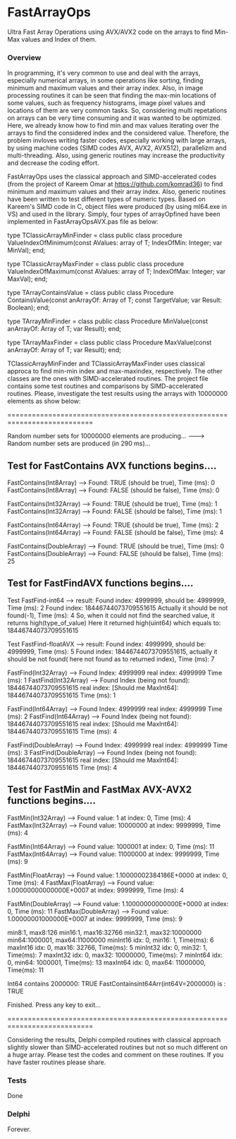 # FastArrayOps
Ultra Fast Array Operations using AVX/AVX2 code on the arrays to find Min-Max values and Index of them.

### Overview

In programming, it's very common to use and deal with the arrays, especially numerical arrays, in some operations like sorting, finding minimum and maximum values and their array index. Also, in image processing routines it can be seen that finding the max-min locations of some values, such as frequency histograms, image pixel values and locations of them are very common tasks. So, considering multi repetations on arrays can be very time consuming and it was wanted to be optimized. Here, we already know how to find min and max values iterating over the arrays to find the considered index and the considered value. Therefore, the problem invloves writing faster codes, especially working with large arrays, by using machine codes (SIMD codes AVX, AVX2, AVX512), parallelizm and multi-threading. Also, using generic routines may increase the productivity and decrease the coding effort. 

FastArrayOps uses the classical approach and SIMD-accelerated codes (from the project of Kareem Omar at https://github.com/komrad36) to find minimum and maximum values and their array index. Also, generic routines have been written to test different types of numeric types. Based on Kareem's SIMD code in C, object files were produced (by using ml64.exe in VS) and used in the library. Simply, four types of arrayOpfined have been implemented in FastArrayOpsAVX.pas file as below:

 type TClassicArrayMinFinder = class
 public
  class procedure ValueIndexOfMinimum<T>(const AValues: array of T; IndexOfMin: Integer; var MinVal);
 end;

 type TClassicArrayMaxFinder = class
 public
  class procedure ValueIndexOfMaximum<T>(const AValues: array of T; IndexOfMax: Integer; var MaxVal);
 end;

 type TArrayContainsValue = class
 public
  class Procedure ContainsValue<T>(const anArrayOf: Array of T; const TargetValue; var Result: Boolean);
 end;

 type TArrayMinFinder = class
 public
  class Procedure MinValue<T>(const anArrayOf: Array of T; var Result);
 end;

 type TArrayMaxFinder = class
 public
  class Procedure MaxValue<T>(const anArrayOf: Array of T; var Result);
 end;
 
TClassicArrayMinFinder and TClassicArrayMaxFinder uses classical approca to find min-min index and max-maxindex, respectively. The other classes are the ones with SIMD-accelerated routines. The project file contains some test routines and comparisons by SIMD-accelerated routines. Please, investigate the test results using the arrays with 10000000 elements as show below:

===========================================================================

Random number sets for 10000000 elements are producing...  --->  Random number sets are produced (in 290 ms)...

Test for FastContains AVX functions begins....
--------------------------------------------------------------------------------------------------

FastContains(Int8Array)   --> Found: TRUE (should be true), Time (ms): 0
FastContains(Int8Array)   --> Found: FALSE (should be false), Time (ms): 0

FastContains(Int32Array)  --> Found: TRUE (should be true), Time (ms): 1
FastContains(Int32Array)  --> Found: FALSE (should be false), Time (ms): 1

FastContains(Int64Array)  --> Found: TRUE (should be true), Time (ms): 2
FastContains(Int64Array)  --> Found: FALSE (should be false), Time (ms): 4

FastContains(DoubleArray) --> Found: TRUE (should be true), Time (ms): 0
FastContains(DoubleArray) --> Found: FALSE (should be false), Time (ms): 25


Test for FastFindAVX functions begins....
--------------------------------------------------------------------------------------------------
Test FastFind-int64  --> result: Found index: 4999999, should be: 4999999, Time (ms): 2
Found index: 18446744073709551615
Actually it should be not found(-1), Time (ms): 4
So, when it could not find the searched value, it returns high(type_of_value)
Here it returned high(uint64) which equals to: 18446744073709551615

Test FastFind-floatAVX  --> result: Found index: 4999999, should be: 4999999, Time (ms): 5
Found index: 18446744073709551615, actually it should be not found( here not found as to returned index), Time (ms): 7

FastFind(Int32Array)  --> Found Index: 4999999 real index: 4999999 Time (ms): 1
FastFind(Int32Array)  --> Found Index (being not found): 18446744073709551615 real index: [Should me MaxInt64]: 18446744073709551615 Time (ms): 1

FastFind(Int64Array)  --> Found Index: 4999999 real index: 4999999 Time (ms): 2
FastFind(Int64Array)  --> Found Index (being not found): 18446744073709551615 real index: [Should me MaxInt64]: 18446744073709551615 Time (ms): 4

FastFind(DoubleArray) --> Found Index: 4999999 real index: 4999999 Time (ms): 3
FastFind(DoubleArray) --> Found Index (being not found): 18446744073709551615 real index: [Should me MaxInt64]: 18446744073709551615 Time (ms): 4


Test for FastMin and FastMax AVX-AVX2 functions begins....
--------------------------------------------------------------------------------------------------
FastMin(Int32Array)  --> Found value: 1 at index: 0, Time (ms): 4
FastMax(Int32Array)  --> Found value: 10000000 at index: 9999999, Time (ms): 4

FastMin(Int64Array)  --> Found value: 1000001 at index: 0, Time (ms): 11
FastMax(Int64Array)  --> Found value: 11000000 at index: 9999999, Time (ms): 9

FastMin(FloatArray)  --> Found value:  1.10000002384186E+0000 at index: 0, Time (ms): 4
FastMax(FloatArray)  --> Found value:  1.00000000000000E+0007 at index: 9999999, Time (ms): 4

FastMin(DoubleArray) --> Found value:  1.10000000000000E+0000 at index: 0, Time (ms): 11
FastMax(DoubleArray) --> Found value:  1.00000001000000E+0007 at index: 9999999, Time (ms): 9

min8:1, max8:126
min16:1, max16:32766
min32:1, max32:10000000
min64:1000001, max64:11000000
minInt16 idx: 0, min16: 1, Time(ms): 6
maxInt16 idx: 0, max16: 32766, Time(ms): 5
minInt32 idx: 0, min32: 1, Time(ms): 7
maxInt32 idx: 0, max32: 10000000, Time(ms): 7
minInt64 idx: 0, min64: 1000001, Time(ms): 13
maxInt64 idx: 0, max64: 11000000, Time(ms): 11

Int64 contains 2000000: TRUE
FastContainsint64Arr(int64V=2000000) is : TRUE

Finished. Press any key to exit...

===========================================================================

Considering the results, Delphi compiled routines with classical approach slightly slower than SIMD-accelerated routines but not so much different on a huge array. Please test the codes and comment on these routines. If you have faster routines please share. 



### Tests
Done

### Delphi
Forever.
